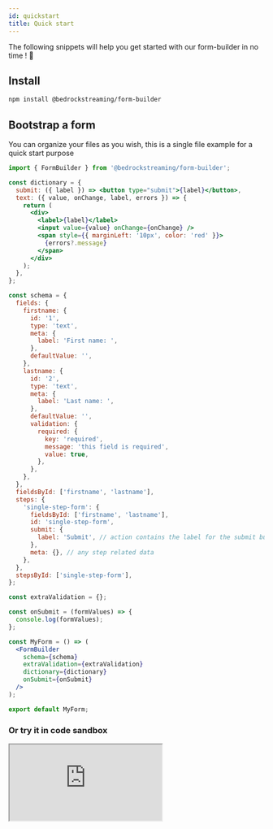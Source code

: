 ```yaml
---
id: quickstart
title: Quick start
---
```


The following snippets will help you get started with our form-builder in no time ! :rocket:

## Install

```sh
npm install @bedrockstreaming/form-builder
```

## Bootstrap a form

You can organize your files as you wish, this is a single file example for a quick start purpose

```jsx
import { FormBuilder } from '@bedrockstreaming/form-builder';

const dictionary = {
  submit: ({ label }) => <button type="submit">{label}</button>,
  text: ({ value, onChange, label, errors }) => {
    return (
      <div>
        <label>{label}</label>
        <input value={value} onChange={onChange} />
        <span style={{ marginLeft: '10px', color: 'red' }}>
          {errors?.message}
        </span>
      </div>
    );
  },
};

const schema = {
  fields: {
    firstname: {
      id: '1',
      type: 'text',
      meta: {
        label: 'First name: ',
      },
      defaultValue: '',
    },
    lastname: {
      id: '2',
      type: 'text',
      meta: {
        label: 'Last name: ',
      },
      defaultValue: '',
      validation: {
        required: {
          key: 'required',
          message: 'this field is required',
          value: true,
        },
      },
    },
  },
  fieldsById: ['firstname', 'lastname'],
  steps: {
    'single-step-form': {
      fieldsById: ['firstname', 'lastname'],
      id: 'single-step-form',
      submit: {
        label: 'Submit', // action contains the label for the submit button
      },
      meta: {}, // any step related data
    },
  },
  stepsById: ['single-step-form'],
};

const extraValidation = {};

const onSubmit = (formValues) => {
  console.log(formValues);
};

const MyForm = () => (
  <FormBuilder
    schema={schema}
    extraValidation={extraValidation}
    dictionary={dictionary}
    onSubmit={onSubmit}
  />
);

export default MyForm;
```

### Or try it in code sandbox

<iframe
  src="https://codesandbox.io/embed/simple-form-builder-pdxxd?fontsize=14&hidenavigation=1&theme=dark&editorsize=70"
  style={{ width:"100%", height: "500px", border: 0, borderRadius: "4px", overflow:"hidden"}}
  title="simple-form-builder"
  allow="accelerometer; ambient-light-sensor; camera; encrypted-media; geolocation; gyroscope; hid; microphone; midi; payment; usb; vr; xr-spatial-tracking"
  sandbox="allow-forms allow-modals allow-popups allow-presentation allow-same-origin allow-scripts"
></iframe>
